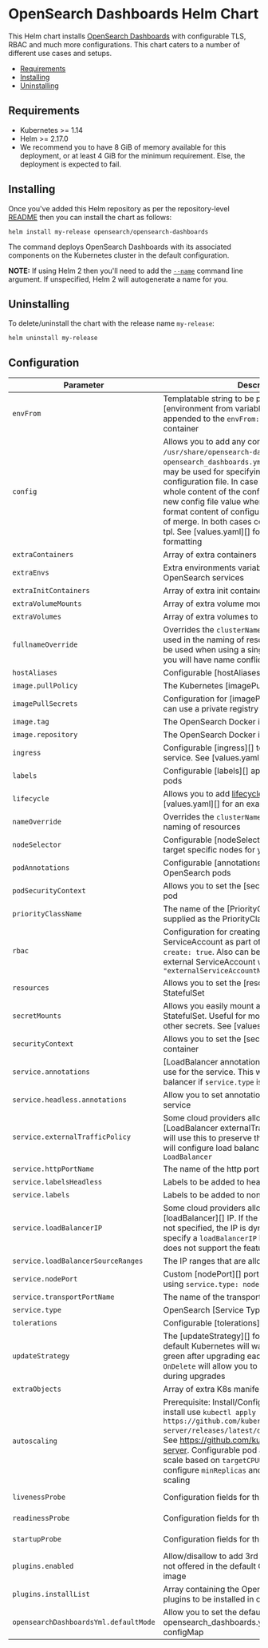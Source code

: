 # OpenSearch Dashboards Helm Chart

 This Helm chart installs [OpenSearch Dashboards](https://github.com/opensearch-project/OpenSearch-Dashboards) with configurable TLS, RBAC and much more configurations. This chart caters to a number of different use cases and setups.

 - [Requirements](#requirements)
 - [Installing](#installing)
 - [Uninstalling](#uninstalling)

 ## Requirements

 * Kubernetes >= 1.14
 * Helm >= 2.17.0
 * We recommend you to have 8 GiB of memory available for this deployment, or at least 4 GiB for the minimum requirement. Else, the deployment is expected to fail.

 ## Installing

 Once you've added this Helm repository as per the repository-level [README](../../README.md#installing)
 then you can install the chart as follows:

 ```shell
 helm install my-release opensearch/opensearch-dashboards
```

 The command deploys OpenSearch Dashboards with its associated components on the Kubernetes cluster in the default configuration.

 **NOTE:** If using Helm 2 then you'll need to add the [`--name`](https://v2.helm.sh/docs/helm/#options-21) command line argument. If unspecified, Helm 2 will autogenerate a name for you.

 ## Uninstalling
 To delete/uninstall the chart with the release name `my-release`:

 ```shell
 helm uninstall my-release
 ```

## Configuration

| Parameter                          | Description                                                                                                                                                                                                                                                                                                                                                                                                                                                                                       | Default                                   |
|------------------------------------|---------------------------------------------------------------------------------------------------------------------------------------------------------------------------------------------------------------------------------------------------------------------------------------------------------------------------------------------------------------------------------------------------------------------------------------------------------------------------------------------------|-------------------------------------------|
| `envFrom`                          | Templatable string to be passed to the [environment from variables][] which will be appended to the `envFrom:` definition for the container                                                                                                                                                                                                                                                                                                                                                       | `[]`                                      |
| `config`                           | Allows you to add any config files in `/usr/share/opensearch-dashboards/` such as `opensearch_dashboards.yml`. String or map format may be used for specifying content of each configuration file. In case of string format, the whole content of the config file will be replaced by new config file value when in case of using map format content of configuration file will be a result of merge. In both cases content passed through tpl. See [values.yaml][] for an example of the formatting | `{}`                                      |
| `extraContainers`                  | Array of extra containers                                                                                                                                                                                                                                                                                                                                                                                                                                                                         | `""`                                      |
| `extraEnvs`                        | Extra environments variables to be passed to OpenSearch services                                                                                                                                                                                                                                                                                                                                                                                                                                  | `[]`                                      |
| `extraInitContainers`              | Array of extra init containers                                                                                                                                                                                                                                                                                                                                                                                                                                                                    | `[]`                                      |
| `extraVolumeMounts`                | Array of extra volume mounts                                                                                                                                                                                                                                                                                                                                                                                                                                                                      | `[] `                                     |
| `extraVolumes`                     | Array of extra volumes to be added                                                                                                                                                                                                                                                                                                                                                                                                                                                                | `[]`                                      |
| `fullnameOverride`                 | Overrides the `clusterName` and `nodeGroup` when used in the naming of resources. This should only be used when using a single `nodeGroup`, otherwise you will have name conflicts                                                                                                                                                                                                                                                                                                                | `""`                                      |
| `hostAliases`                      | Configurable [hostAliases][]                                                                                                                                                                                                                                                                                                                                                                                                                                                                      | `[]`                                      |
| `image.pullPolicy`                 | The Kubernetes [imagePullPolicy][] value                                                                                                                                                                                                                                                                                                                                                                                                                                                          | `IfNotPresent`                            |
| `imagePullSecrets`                 | Configuration for [imagePullSecrets][] so that you can use a private registry for your image                                                                                                                                                                                                                                                                                                                                                                                                      | `[]`                                      |
| `image.tag`                        | The OpenSearch Docker image tag                                                                                                                                                                                                                                                                                                                                                                                                                                                                   | `1.0.0`                                   |
| `image.repository`                 | The OpenSearch Docker image                                                                                                                                                                                                                                                                                                                                                                                                                                                                       | `opensearchproject/opensearch`            |
| `ingress`                          | Configurable [ingress][] to expose the OpenSearch service. See [values.yaml][] for an example                                                                                                                                                                                                                                                                                                                                                                                                     | see [values.yaml][]                       |
| `labels`                           | Configurable [labels][] applied to all OpenSearch pods                                                                                                                                                                                                                                                                                                                                                                                                                                            | `{}`                                      |
| `lifecycle`                        | Allows you to add [lifecycle hooks](https://kubernetes.io/docs/concepts/containers/container-lifecycle-hooks/). See [values.yaml][] for an example                                                                                                                                                                                                                                                                                                                                                | `{}`                                      |
| `nameOverride`                     | Overrides the `clusterName` when used in the naming of resources                                                                                                                                                                                                                                                                                                                                                                                                                                  | `""`                                      |
| `nodeSelector`                     | Configurable [nodeSelector][] so that you can target specific nodes for your OpenSearch cluster                                                                                                                                                                                                                                                                                                                                                                                                   | `{}`                                      |
| `podAnnotations`                   | Configurable [annotations][] applied to all OpenSearch pods                                                                                                                                                                                                                                                                                                                                                                                                                                       | `{}`                                      |
| `podSecurityContext`               | Allows you to set the [securityContext][] for the pod                                                                                                                                                                                                                                                                                                                                                                                                                                             | see [values.yaml][]                       |
| `priorityClassName`                | The name of the [PriorityClass][]. No default is supplied as the PriorityClass must be created first                                                                                                                                                                                                                                                                                                                                                                                              | `""`                                      |                                        |
| `rbac`                             | Configuration for creating a role, role binding and ServiceAccount as part of this Helm chart with `create: true`. Also can be used to reference an external ServiceAccount with `serviceAccountName: "externalServiceAccountName"`                                                                                                                                                                                                                                                               | see [values.yaml][]                       |
| `resources`                        | Allows you to set the [resources][] for the StatefulSet                                                                                                                                                                                                                                                                                                                                                                                                                                           | see [values.yaml][]                       |
| `secretMounts`                     | Allows you easily mount a secret as a file inside the StatefulSet. Useful for mounting certificates and other secrets. See [values.yaml][] for an example                                                                                                                                                                                                                                                                                                                                         | `[]`                                      |
| `securityContext`                  | Allows you to set the [securityContext][] for the container                                                                                                                                                                                                                                                                                                                                                                                                                                       | see [values.yaml][]                       |
| `service.annotations`              | [LoadBalancer annotations][] that Kubernetes will use for the service. This will configure load balancer if `service.type` is `LoadBalancer`                                                                                                                                                                                                                                                                                                                                                      | `{}`                                      |
| `service.headless.annotations`     | Allow you to set annotations on the headless service                                                                                                                                                                                                                                                                                                                                                                                                                                              | `{}`                                      |
| `service.externalTrafficPolicy`    | Some cloud providers allow you to specify the [LoadBalancer externalTrafficPolicy][]. Kubernetes will use this to preserve the client source IP. This will configure load balancer if `service.type` is `LoadBalancer`                                                                                                                                                                                                                                                                            | `""`                                      |
| `service.httpPortName`             | The name of the http port within the service                                                                                                                                                                                                                                                                                                                                                                                                                                                      | `http`                                    |
| `service.labelsHeadless`           | Labels to be added to headless service                                                                                                                                                                                                                                                                                                                                                                                                                                                            | `{}`                                      |
| `service.labels`                   | Labels to be added to non-headless service                                                                                                                                                                                                                                                                                                                                                                                                                                                        | `{}`                                      |
| `service.loadBalancerIP`           | Some cloud providers allow you to specify the [loadBalancer][] IP. If the `loadBalancerIP` field is not specified, the IP is dynamically assigned. If you specify a `loadBalancerIP` but your cloud provider does not support the feature, it is ignored.                                                                                                                                                                                                                                         | `""`                                      |
| `service.loadBalancerSourceRanges` | The IP ranges that are allowed to access                                                                                                                                                                                                                                                                                                                                                                                                                                                          | `[]`                                      |
| `service.nodePort`                 | Custom [nodePort][] port that can be set if you are using `service.type: nodePort`                                                                                                                                                                                                                                                                                                                                                                                                                | `""`                                      |
| `service.transportPortName`        | The name of the transport port within the service                                                                                                                                                                                                                                                                                                                                                                                                                                                 | `transport`                               |
| `service.type`                     | OpenSearch [Service Types][]                                                                                                                                                                                                                                                                                                                                                                                                                                                                      | `ClusterIP`                               |
| `tolerations`                      | Configurable [tolerations][]                                                                                                                                                                                                                                                                                                                                                                                                                                                                      | `[]`                                      |
| `updateStrategy`                   | The [updateStrategy][] for the StatefulSet. By default Kubernetes will wait for the cluster to be green after upgrading each pod. Setting this to `OnDelete` will allow you to manually delete each pod during upgrades                                                                                                                                                                                                                                                                           | `RollingUpdate`                           |
| `extraObjects`                     | Array of extra K8s manifests to deploy                                                                                                                                                                                                                                                                                                                                                                                                                                                            | list `[]`                                 |
| `autoscaling`                      | Prerequisite: Install/Configure metrics server, to install use `kubectl apply -f https://github.com/kubernetes-sigs/metrics-server/releases/latest/download/components.yaml`, See https://github.com/kubernetes-sigs/metrics-server. Configurable pod autoscaling stratergy to scale based on `targetCPUUtilizationPercentage`, configure `minReplicas` and `maxReplicas` for desired scaling                                                                                                     | false                                     |
| `livenessProbe`                    | Configuration fields for the liveness [probe][]                                                                                                                                                                                                                                                                                                                                                                                                                                                   | see [exampleLiveness][] in `values.yaml`  
| `readinessProbe`                   | Configuration fields for the readiness [probe][]                                                                                                                                                                                                                                                                                                                                                                                                                                                  | see [exampleReadiness][] in `values.yaml` 
| `startupProbe`                     | Configuration fields for the startup [probe][]                                                                                                                                                                                                                                                                                                                                                                                                                                                    | see [exampleStartup][] in `values.yaml`   |
| `plugins.enabled`                  | Allow/disallow to add 3rd Party / Custom plugins not offered in the default OpenSearchDashboards image                                                                                                                                                                                                                                                                                                                                                                                            | false                                     |
| `plugins.installList`              | Array containing the Opensearch Dashboards plugins to be installed in container	                                                                                                                                                                                                                                                                                                                                                                                                                  | []                                        |
| `opensearchDashboardsYml.defaultMode`| Allow you to set the defaultMode for the opensearch_dashboards.yml mounted as configMap                                                                                                                                                                                                                                                                                                                                                                                                           |                                           |

[probe]: https://kubernetes.io/docs/tasks/configure-pod-container/configure-liveness-readiness-startup-probes/#define-readiness-probes


[exampleStartup]: https://github.com/opensearch-project/helm-charts/blob/main/charts/opensearch-dashboards/values.yaml#17
[exampleLiveness]: https://github.com/opensearch-project/helm-charts/blob/main/charts/opensearch-dashboards/values.yaml#27
[exampleReadiness]: https://github.com/opensearch-project/helm-charts/blob/main/charts/opensearch-dashboards/values.yaml#37